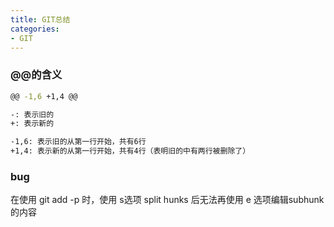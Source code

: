 ```yaml
---
title: GIT总结
categories: 
- GIT
---
```


### @@的含义

```sh
@@ -1,6 +1,4 @@

-: 表示旧的
+: 表示新的

-1,6: 表示旧的从第一行开始，共有6行
+1,4: 表示新的从第一行开始，共有4行（表明旧的中有两行被删除了）
```

### bug

在使用 git add -p 时，使用 s选项 split hunks 后无法再使用 e 选项编辑subhunk的内容
